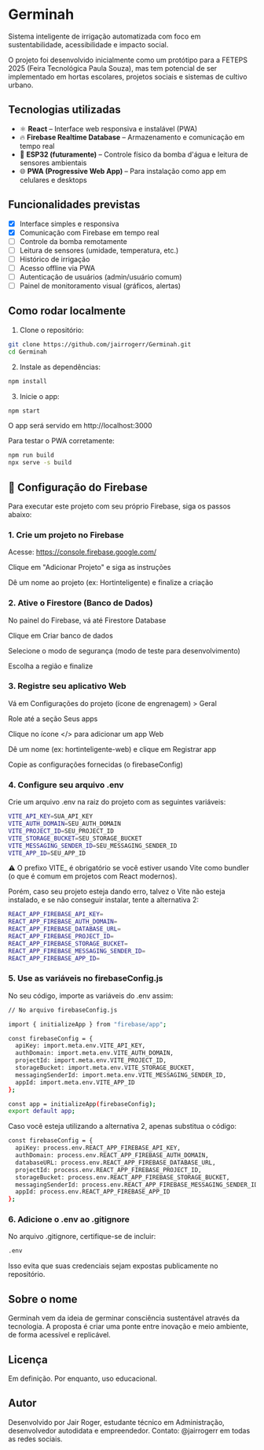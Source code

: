 # Germinah

Sistema inteligente de irrigação automatizada com foco em sustentabilidade, acessibilidade e impacto social.

O projeto foi desenvolvido inicialmente como um protótipo para a FETEPS 2025 (Feira Tecnológica Paula Souza), mas tem potencial de ser implementado em hortas escolares, projetos sociais e sistemas de cultivo urbano.

## Tecnologias utilizadas

- ⚛️ **React** – Interface web responsiva e instalável (PWA)
- 🔥 **Firebase Realtime Database** – Armazenamento e comunicação em tempo real
- 📡 **ESP32 (futuramente)** – Controle físico da bomba d'água e leitura de sensores ambientais
- 🌐 **PWA (Progressive Web App)** – Para instalação como app em celulares e desktops

## Funcionalidades previstas

- [x] Interface simples e responsiva
- [x] Comunicação com Firebase em tempo real
- [ ] Controle da bomba remotamente
- [ ] Leitura de sensores (umidade, temperatura, etc.)
- [ ] Histórico de irrigação
- [ ] Acesso offline via PWA
- [ ] Autenticação de usuários (admin/usuário comum)
- [ ] Painel de monitoramento visual (gráficos, alertas)

## Como rodar localmente

1. Clone o repositório:
```bash
git clone https://github.com/jairrogerr/Germinah.git
cd Germinah
```

2. Instale as dependências:
```bash
npm install
```

3. Inicie o app:
```bash
npm start
```
O app será servido em http://localhost:3000

Para testar o PWA corretamente:
```bash
npm run build
npx serve -s build
```

## 🔧 Configuração do Firebase

Para executar este projeto com seu próprio Firebase, siga os passos abaixo:

### 1. Crie um projeto no Firebase
Acesse: https://console.firebase.google.com/

Clique em "Adicionar Projeto" e siga as instruções

Dê um nome ao projeto (ex: Hortinteligente) e finalize a criação

### 2. Ative o Firestore (Banco de Dados)
No painel do Firebase, vá até Firestore Database

Clique em Criar banco de dados

Selecione o modo de segurança (modo de teste para desenvolvimento)

Escolha a região e finalize

### 3. Registre seu aplicativo Web
Vá em Configurações do projeto (ícone de engrenagem) > Geral

Role até a seção Seus apps

Clique no ícone </> para adicionar um app Web

Dê um nome (ex: hortinteligente-web) e clique em Registrar app

Copie as configurações fornecidas (o firebaseConfig)

### 4. Configure seu arquivo .env
Crie um arquivo .env na raiz do projeto com as seguintes variáveis:

```bash
VITE_API_KEY=SUA_API_KEY
VITE_AUTH_DOMAIN=SEU_AUTH_DOMAIN
VITE_PROJECT_ID=SEU_PROJECT_ID
VITE_STORAGE_BUCKET=SEU_STORAGE_BUCKET
VITE_MESSAGING_SENDER_ID=SEU_MESSAGING_SENDER_ID
VITE_APP_ID=SEU_APP_ID
```
⚠️ O prefixo VITE_ é obrigatório se você estiver usando Vite como bundler (o que é comum em projetos com React modernos).

Porém, caso seu projeto esteja dando erro, talvez o Vite não esteja instalado, e se não conseguir instalar, tente a alternativa 2:

```bash
REACT_APP_FIREBASE_API_KEY=
REACT_APP_FIREBASE_AUTH_DOMAIN=
REACT_APP_FIREBASE_DATABASE_URL=
REACT_APP_FIREBASE_PROJECT_ID=
REACT_APP_FIREBASE_STORAGE_BUCKET=
REACT_APP_FIREBASE_MESSAGING_SENDER_ID=
REACT_APP_FIREBASE_APP_ID=
```

### 5. Use as variáveis no firebaseConfig.js
No seu código, importe as variáveis do .env assim:

```bash
// No arquivo firebaseConfig.js

import { initializeApp } from "firebase/app";

const firebaseConfig = {
  apiKey: import.meta.env.VITE_API_KEY,
  authDomain: import.meta.env.VITE_AUTH_DOMAIN,
  projectId: import.meta.env.VITE_PROJECT_ID,
  storageBucket: import.meta.env.VITE_STORAGE_BUCKET,
  messagingSenderId: import.meta.env.VITE_MESSAGING_SENDER_ID,
  appId: import.meta.env.VITE_APP_ID
};

const app = initializeApp(firebaseConfig);
export default app;
```

Caso você esteja utilizando a alternativa 2, apenas substitua o código:

```bash
const firebaseConfig = {
  apiKey: process.env.REACT_APP_FIREBASE_API_KEY,
  authDomain: process.env.REACT_APP_FIREBASE_AUTH_DOMAIN,
  databaseURL: process.env.REACT_APP_FIREBASE_DATABASE_URL,
  projectId: process.env.REACT_APP_FIREBASE_PROJECT_ID,
  storageBucket: process.env.REACT_APP_FIREBASE_STORAGE_BUCKET,
  messagingSenderId: process.env.REACT_APP_FIREBASE_MESSAGING_SENDER_ID,
  appId: process.env.REACT_APP_FIREBASE_APP_ID
};
```

### 6. Adicione o .env ao .gitignore
No arquivo .gitignore, certifique-se de incluir:

```bash
.env
```

Isso evita que suas credenciais sejam expostas publicamente no repositório.

## Sobre o nome
Germinah vem da ideia de germinar consciência sustentável através da tecnologia. A proposta é criar uma ponte entre inovação e meio ambiente, de forma acessível e replicável.

## Licença
Em definição. Por enquanto, uso educacional.

## Autor
Desenvolvido por Jair Roger, estudante técnico em Administração, desenvolvedor autodidata e empreendedor.
Contato: @jairrogerr em todas as redes sociais.
